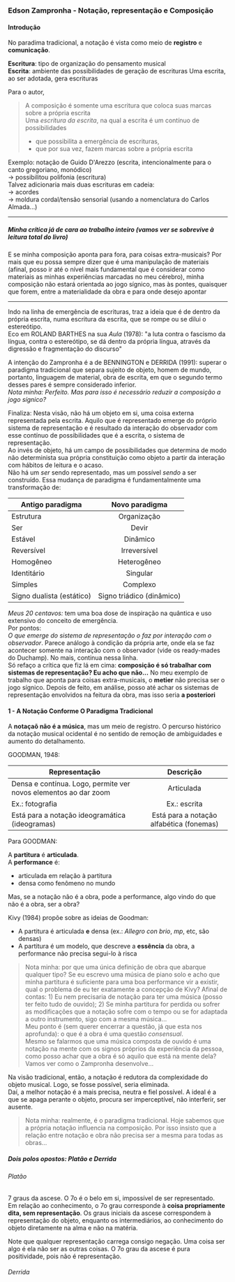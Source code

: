 ### Edson Zampronha - Notação, representação e Composição

#### Introdução

No paradima tradicional, a notação é vista como meio de **registro** e **comunicação**.

**Escritura**: tipo de organização do pensamento musical    
**Escrita**: ambiente das possibilidades de geração de escrituras
Uma escrita, ao ser adotada, gera escrituras

Para o autor,
> A composição é somente uma escritura que coloca suas marcas sobre a própria escrita    
> Uma *escritura da escrita*, na qual a escrita é um contínuo de possibilidades 
> - que possibilita a emergência de escrituras,    
> - que por sua vez, fazem marcas sobre a própria escrita

Exemplo:
notação de Guido D'Arezzo (escrita, intencionalmente para o canto gregoriano, monódico)    
-> possibilitou polifonia (escritura)    
Talvez adicionaria mais duas escrituras em cadeia:    
-> acordes    
-> moldura cordal/tensão sensorial (usando a nomenclatura do Carlos Almada...)

----    

##### Minha crítica já de cara ao trabalho inteiro (vamos ver se sobrevive à leitura total do livro)
E se minha composição aponta para fora, para coisas extra-musicais? Por mais que eu possa sempre dizer que é uma manipulação de materiais (afinal, posso ir até o nível mais fundamental que é considerar como materiais as minhas experiências marcadas no meu cérebro), minha composição não estará orientada ao jogo sígnico, mas às pontes, quaisquer que forem, entre a materialidade da obra e para onde desejo apontar    

----    

Indo na linha de emergência de escrituras, traz a ideia que é de dentro da própria escrita, numa escritura da escrita, que se rompe ou se dilui o estereótipo.    
Eco em ROLAND BARTHES na sua *Aula* (1978): "a luta contra o fascismo da língua, contra o estereótipo, se dá dentro da própria língua, através da digressão e fragmentação do discurso"

A intenção do Zampronha é a de BENNINGTON e DERRIDA (1991): superar o paradigma tradicional que separa sujeito de objeto, homem de mundo, portanto, linguagem de material, obra de escrita, em que o segundo termo desses pares é sempre considerado inferior.    
*Nota minha: Perfeito. Mas para isso é necessário reduzir a composição a jogo sígnico?*

Finaliza:
Nesta visão, não há um objeto em si, uma coisa externa representada pela escrita. Aquilo que é representado emerge do próprio sistema de representação e é resultado da interação do observador com esse contínuo de possibilidades que é a escrita, o sistema de representação.    
Ao invés de objeto, há um campo de possibilidades que determina de modo não determinista sua própria constituição como objeto a partir da interação com hábitos de leitura e o acaso.    
Não há um *ser* sendo representado, mas um possível *sendo* a ser construído. Essa mudança de paradigma é fundamentalmente uma transformação de:

Antigo paradigma | Novo paradigma
 ------------ | :-----------: |
Estrutura     | Organização   |
Ser           | Devir         |
Estável       | Dinâmico      |
Reversível    | Irreversível  |
Homogêneo     | Heterogêneo   |
Identitário   | Singular      |
Simples       | Complexo      |
Signo dualista (estático)| Signo triádico (dinâmico) |

*Meus 20 centavos:* tem uma boa dose de inspiração na quântica e uso extensivo do conceito de emergência.    
Por pontos:    
*O que emerge do sistema de representação o faz por interação com o observador*. Parece análogo à condição da própria arte, onde ela se faz acontecer somente na interação com o observador (vide os ready-mades do Duchamp).
No mais, continua nessa linha.    
Só refaço a crítica que fiz lá em cima: **composição é só trabalhar com sistemas de representação? Eu acho que não...** No meu exemplo de trabalho que aponta para coisas extra-musicais, o **metier** não precisa ser o jogo sígnico. Depois de feito, em análise, posso até achar os sistemas de representação envolvidos na feitura da obra, mas isso seria **a posteriori**

#### 1 - A Notação Conforme O Paradigma Tradicional

A **notaçaõ não é a música**, mas um meio de registro. O percurso histórico da notação musical ocidental é no sentido de remoção de ambiguidades e aumento do detalhamento.

GOODMAN, 1948:

Representação    | Descrição     |
 --------------- | :-----------: |
Densa e contínua. Logo, permite ver novos elementos ao dar zoom | Articulada              |
Ex.: fotografia                                | Ex.: escrita                             |
Está para a notação ideogramática (ideogramas) | Está para a notação alfabética (fonemas) |

Para GOODMAN:

A **partitura** é **articulada**.    
A **performance** é:
- articulada em relação à partitura
- densa como fenômeno no mundo

Mas, se a notação não é a obra, pode a performance, algo vindo do que não é a obra, ser a obra?

Kivy (1984) propõe sobre as ideias de Goodman:
- A partitura é articulada **e** densa (ex.: *Allegro con brio*, *mp*, etc, são densas)
- A partitura é um modelo, que descreve a **essência** da obra, a performance não precisa segui-lo à risca

> Nota minha: por que uma única definição de obra que abarque qualquer tipo? Se eu escrevo uma música de piano solo e acho que minha partitura é suficiente para uma boa performance vir a existir, qual o problema de eu ter exatamente a concepção de Kivy? Afinal de contas: 1) Eu nem precisaria de notação para ter uma música (posso ter feito tudo de ouvido); 2) Se minha partitura for perdida ou sofrer as modificações que a notação sofre com o tempo ou se for adaptada a outro instrumento, sigo com a mesma música...    
> Meu ponto é (sem querer encerrar a questão, já que esta nos aprofunda): o que é a obra é uma questão *consensual*.    
> Mesmo se falarmos que uma música composta de ouvido é uma notação na mente com os signos próprios da experiência da pessoa, como posso achar que a obra é só aquilo que está na mente dela? Vamos ver como o Zampronha desenvolve...

Na visão tradicional, então, a notação é redutora da complexidade do objeto musical. Logo, se fosse possível, seria eliminada.    
Daí, a melhor notação é a mais precisa, neutra e fiel possível. A ideal é a que se apaga perante o objeto, procura ser imperceptível, não interferir, ser ausente.

> Nota minha: realmente, é o paradigma tradicional. Hoje sabemos que a própria notação influencia na composição. Por isso insisto que a relação entre notação e obra não precisa ser a mesma para todas as obras...

##### Dois polos opostos: Platão e Derrida

###### Platão

7 graus da ascese. O 7o é o belo em si, impossível de ser representado.    
Em relação ao conhecimento, o 7o grau corresponde à **coisa propriamente dita, sem representação**. Os graus iniciais da ascese correspondem à representação do objeto, enquanto os intermediários, ao conhecimento do objeto diretamente na alma e não na matéria.

Note que qualquer representação carrega consigo negação. Uma coisa ser algo é ela não ser as outras coisas. O 7o grau da ascese é pura positividade, pois não é representação.

###### Derrida
